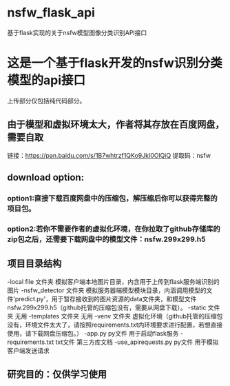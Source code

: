 # nsfw_flask_api
基于flask实现的关于nsfw模型图像分类识别API接口

# 这是一个基于flask开发的nsfw识别分类模型的api接口
上传部分仅包括纯代码部分。

## 由于模型和虚拟环境太大，作者将其存放在百度网盘，需要自取
链接：https://pan.baidu.com/s/1B7whtrzf1QKo9JkI0OlQiQ 
提取码：nsfw

## download option:
### option1:直接下载百度网盘中的压缩包，解压缩后你可以获得完整的项目包。
### option2:若你不需要作者的虚拟化环境，在你拉取了github存储库的zip包之后，还需要下载网盘中的模型文件：nsfw.299x299.h5

## 项目目录结构
-local file 文件夹    模拟客户端本地图片目录，内含用于上传到flask服务端识别的图片
-nsfw_detector 文件夹    模拟服务器端模型模块目录，内涵调用模型的文件'predict.py'，用于暂存接收到的图片资源的data文件夹，和模型文件nsfw.299x299.h5（github托管的压缩包没有，需要从网盘下载）。
-static 文件夹    无用
-templates 文件夹    无用
-venv 文件夹    虚拟化环境（github托管的压缩包没有，环境文件太大了，请按照requirements.txt内环境要求进行配置，若想直接使用，请下载网盘压缩包。）
-app.py py文件    用于启动flask服务
-requirements.txt txt文件    第三方库文档
-use_apirequests.py py文件    用于模拟客户端发送请求

## 研究目的：仅供学习使用
